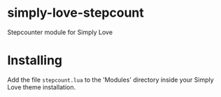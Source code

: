 # simply-love-stepcount
Stepcounter module for Simply Love

# Installing
Add the file `stepcount.lua` to the 'Modules' directory inside your Simply Love theme installation.

